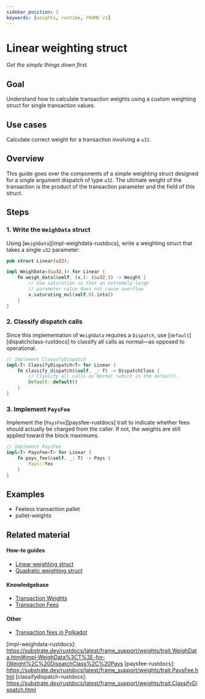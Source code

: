 ```yaml
---
sidebar_position: 2
keywords: [weights, runtime, FRAME v1]
---
```


# Linear weighting struct

_Get the simple things down first._

## Goal

Understand how to calculate transaction weights using a custom weighting struct for single transaction values.

## Use cases

Calculate correct weight for a transaction involving a `u32`.

## Overview

This guide goes over the components of a simple weighting struct designed for a single argument dispatch of type `u32`.
The ultimate weight of the transaction is the product of the transaction parameter and the field of this struct.

## Steps

### 1. Write the `WeighData` struct

Using [`WeighData`][impl-weighdata-rustdocs], write a weighting struct that takes a single `u32` parameter:

```rust
pub struct Linear(u32);

impl WeighData<(&u32,)> for Linear {
	fn weigh_data(&self, (x,): (&u32,)) -> Weight {
		// Use saturation so that an extremely large
		// parameter value does not cause overflow
		x.saturating_mul(self.0).into()
	}
}
```

### 2. Classify dispatch calls

Since this implementation of `WeighData` requires a `Dispatch`, use [`default`][dispatchclass-rustdocs] to classify all calls as normal&mdash;as opposed to operational.

```rust
// Implement ClassifyDispatch
impl<T> ClassifyDispatch<T> for Linear {
	fn classify_dispatch(&self, _: T) -> DispatchClass {
		// Classify all calls as Normal (which is the default).
		Default::default()
	}
}
```

### 3. Implement `PaysFee`

Implement the [`PaysFee`][paysfee-rustdocs] trait to indicate whether fees should actually be charged from the caller. If not, the weights are still applied toward the block maximums.

```rust
// Implement PaysFee
impl<T> PaysFee<T> for Linear {
	fn pays_fee(&self, _: T) -> Pays {
		Pays::Yes
	}
}
```

## Examples

- Feeless transaction pallet
- pallet-weights

## Related material

#### How-to guides

- [Linear weighting struct](./linear-weight-struct)
- [Quadratic weighting struct](../300/quadratic-weight-struct)

#### Knowledgebase

- [Transaction Weights](https://substrate.dev/docs/en/knowledgebase/learn-substrate/weight)
- [Transaction Fees](https://substrate.dev/docs/en/knowledgebase/runtime/fees)

#### Other

- [Transaction fees in Polkadot](https://wiki.polkadot.network/docs/en/learn-transaction-fees)

[impl-weighdata-rustdocs]: https://substrate.dev/rustdocs/latest/frame_support/weights/trait.WeighData.html#impl-WeighData%3CT%3E-for-(Weight%2C%20DispatchClass%2C%20Pays
[paysfee-rustdocs]: https://substrate.dev/rustdocs/latest/frame_support/weights/trait.PaysFee.html
[classifydispatch-rustdocs]: https://substrate.dev/rustdocs/latest/frame_support/weights/trait.ClassifyDispatch.html
